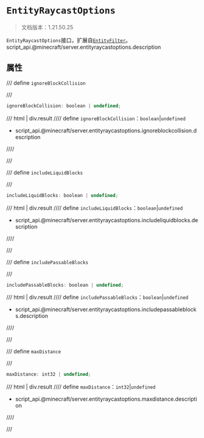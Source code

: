 # `EntityRaycastOptions`

> 文档版本：1.21.50.25

`EntityRaycastOptions`接口，扩展自[`EntityFilter`](./entityfilter.md)。script_api.@minecraft/server.entityraycastoptions.description

## 属性

/// define
`ignoreBlockCollision`


///

```js
ignoreBlockCollision: boolean | undefined;
```

/// html | div.result
//// define
`ignoreBlockCollision`：`boolean`|`undefined`

- script_api.@minecraft/server.entityraycastoptions.ignoreblockcollision.description


////

///


/// define
`includeLiquidBlocks`


///

```js
includeLiquidBlocks: boolean | undefined;
```

/// html | div.result
//// define
`includeLiquidBlocks`：`boolean`|`undefined`

- script_api.@minecraft/server.entityraycastoptions.includeliquidblocks.description


////

///


/// define
`includePassableBlocks`


///

```js
includePassableBlocks: boolean | undefined;
```

/// html | div.result
//// define
`includePassableBlocks`：`boolean`|`undefined`

- script_api.@minecraft/server.entityraycastoptions.includepassableblocks.description


////

///


/// define
`maxDistance`


///

```js
maxDistance: int32 | undefined;
```

/// html | div.result
//// define
`maxDistance`：`int32`|`undefined`

- script_api.@minecraft/server.entityraycastoptions.maxdistance.description


////

///

